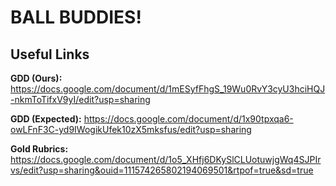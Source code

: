 # BALL BUDDIES!

## Useful Links

**GDD (Ours):** https://docs.google.com/document/d/1mESyfFhgS_19Wu0RvY3cyU3hciHQJ-nkmToTifxV9yI/edit?usp=sharing

**GDD (Expected):** https://docs.google.com/document/d/1x90tpxqa6-owLFnF3C-yd9IWogikUfek10zX5mksfus/edit?usp=sharing

**Gold Rubrics:** https://docs.google.com/document/d/1o5_XHfj6DKySlCLUotuwjgWq4SJPIrvs/edit?usp=sharing&ouid=111574265802194069501&rtpof=true&sd=true
